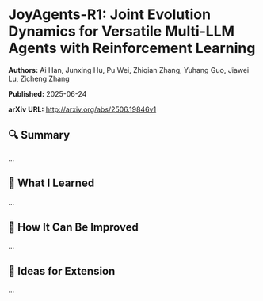 # JoyAgents-R1: Joint Evolution Dynamics for Versatile Multi-LLM Agents with Reinforcement Learning
**Authors:** Ai Han, Junxing Hu, Pu Wei, Zhiqian Zhang, Yuhang Guo, Jiawei Lu, Zicheng Zhang

**Published:** 2025-06-24

**arXiv URL:** http://arxiv.org/abs/2506.19846v1

## 🔍 Summary

...

## 🧠 What I Learned

...

## 🔬 How It Can Be Improved

...

## 🧪 Ideas for Extension

...
